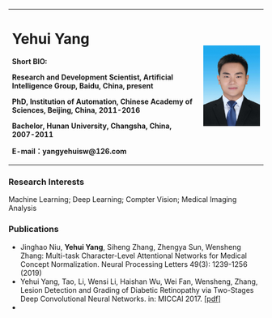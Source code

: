 <div>
<table border="0">
  <tr>
    <td>
      <h1>Yehui Yang</h1>
      <p><b> Short BIO: </b></p>
      <p><b>Research and Development Scientist, Artificial Intelligence Group, Baidu, China, present </b></p>
      <p><b>PhD, Institution of Automation, Chinese Academy of Sciences, Beijing, China, 2011-2016</b></p>
      <p><b>Bachelor, Hunan University, Changsha, China, 2007-2011</b></p>
      <p><b>E-mail：yangyehuisw@126.com</b></p>
    </td>
    <td width="25%">
      <img src="/zhengjianzhao-small.jpg" width="100%">
    </td>
  </tr>
</table>
</div>

### Research Interests
Machine Learning; Deep Learning; Compter Vision; Medical Imaging Analysis

### Publications
- 	Jinghao Niu, <b>Yehui Yang</b>, Siheng Zhang, Zhengya Sun, Wensheng Zhang:
Multi-task Character-Level Attentional Networks for Medical Concept Normalization. Neural Processing Letters 49(3): 1239-1256 (2019)
- Yehui Yang, Tao, Li,  Wensi Li, Haishan Wu,  Wei Fan, Wensheng, Zhang, Lesion Detection and Grading of Diabetic Retinopathy via Two-Stages Deep Convolutional Neural Networks. in: MICCAI 2017.  <a href="https://arxiv.org/pdf/1705.00771">[pdf]</a>
- 
